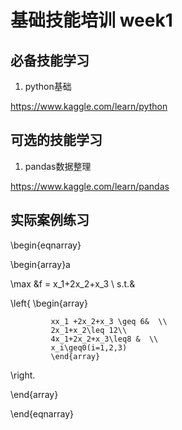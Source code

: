 # 基础技能培训 week1



## 必备技能学习

1. python基础

https://www.kaggle.com/learn/python







## 可选的技能学习

1. pandas数据整理

https://www.kaggle.com/learn/pandas



## 实际案例练习



\begin{eqnarray}

\begin{array}a

\max &f = x_1+2x_2+x_3 \\
s.t.&

\left\{
             \begin{array}

             xx_1 +2x_2+x_3 \geq 6&  \\
             2x_1+x_2\leq 12\\
             4x_1+2x_2+x_3\leq8 &  \\
             x_i\geq0(i=1,2,3)
             \end{array}
\right.

\end{array}



\end{eqnarray}